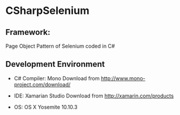 # CSharpSelenium

## Framework: 

Page Object Pattern of Selenium coded in C#

## Development Environment

* C# Compiler: Mono
Download from http://www.mono-project.com/download/

* IDE: Xamarian Studio
Download from http://xamarin.com/products

* OS: OS X Yosemite 10.10.3


